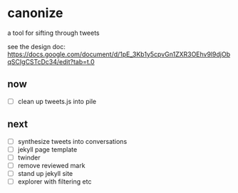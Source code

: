 # canonize
a tool for sifting through tweets

see the design doc: https://docs.google.com/document/d/1pE_3Kb1y5cpvGn1ZXR3OEhv9l9djObqSCIgCSTcDc34/edit?tab=t.0

## now

- [ ] clean up tweets.js into pile

## next

- [ ] synthesize tweets into conversations
- [ ] jekyll page template
- [ ] twinder
- [ ] remove reviewed mark
- [ ] stand up jekyll site
- [ ] explorer with filtering etc
